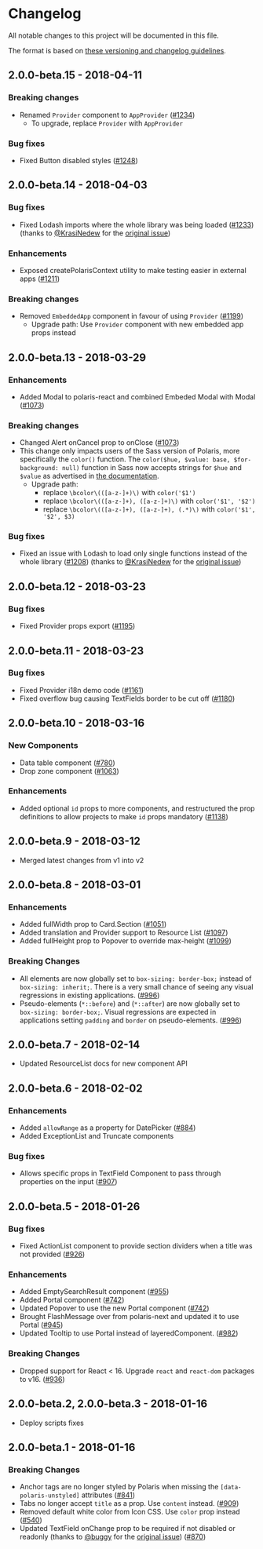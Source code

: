 # Changelog

All notable changes to this project will be documented in this file.

The format is based on [these versioning and changelog guidelines][changelog-guidelines].

<!-- ## Unreleased -->

## 2.0.0-beta.15 - 2018-04-11

### Breaking changes

* Renamed `Provider` component to `AppProvider` ([#1234](https://github.com/Shopify/polaris-react/pull/1234))
  * To upgrade, replace `Provider` with `AppProvider`

### Bug fixes

* Fixed Button disabled styles ([#1248](https://github.com/Shopify/polaris-react/pull/1248))

## 2.0.0-beta.14 - 2018-04-03

### Bug fixes

* Fixed Lodash imports where the whole library was being loaded ([#1233](https://github.com/Shopify/polaris-react/pull/1233)) (thanks to [@KrasiNedew](https://github.com/KrasiNedew) for the [original issue](https://github.com/Shopify/polaris/issues/289))

### Enhancements

* Exposed createPolarisContext utility to make testing easier in external apps ([#1211](https://github.com/Shopify/polaris-react/pull/1211))

### Breaking changes

* Removed `EmbeddedApp` component in favour of using `Provider` ([#1199](https://github.com/Shopify/polaris-react/pull/1199))
  * Upgrade path: Use `Provider` component with new embedded app props instead

## 2.0.0-beta.13 - 2018-03-29

### Enhancements

* Added Modal to polaris-react and combined Embeded Modal with Modal ([#1073](https://github.com/Shopify/polaris-react/pull/1073))

### Breaking changes

* Changed Alert onCancel prop to onClose ([#1073](https://github.com/Shopify/polaris-react/pull/1073))
* This change only impacts users of the Sass version of Polaris, more specifically the `color()` function.
  The `color($hue, $value: base, $for-background: null)` function in Sass now accepts strings for `$hue` and `$value` as advertised in [the documentation](https://polaris.shopify.com/sassdoc/#undefined-function-color).
  * Upgrade path:
    * replace `\bcolor\(([a-z-]+)\)` with `color('$1')`
    * replace `\bcolor\(([a-z-]+), ([a-z-]+)\)` with `color('$1', '$2')`
    * replace `\bcolor\(([a-z-]+), ([a-z-]+), (.*)\)` with `color('$1', '$2', $3)`

### Bug fixes

* Fixed an issue with Lodash to load only single functions instead of the whole library ([#1208](https://github.com/Shopify/polaris-react/pull/1208)) (thanks to [@KrasiNedew](https://github.com/KrasiNedew) for the [original issue](https://github.com/Shopify/polaris/issues/283))

## 2.0.0-beta.12 - 2018-03-23

### Bug fixes

* Fixed Provider props export ([#1195](https://github.com/Shopify/polaris-react/pull/1195))

## 2.0.0-beta.11 - 2018-03-23

### Bug fixes

* Fixed Provider i18n demo code ([#1161](https://github.com/Shopify/polaris-react/pull/1161))
* Fixed overflow bug causing TextFields border to be cut off ([#1180](https://github.com/Shopify/polaris-react/pull/1180))

## 2.0.0-beta.10 - 2018-03-16

### New Components

* Data table component ([#780](https://github.com/Shopify/polaris-react/pull/780))
* Drop zone component ([#1063](https://github.com/Shopify/polaris-react/pull/1063))

### Enhancements

* Added optional `id` props to more components, and restructured the prop definitions to allow projects to make `id` props mandatory ([#1138](https://github.com/Shopify/polaris-react/pull/1138))

## 2.0.0-beta.9 - 2018-03-12

* Merged latest changes from v1 into v2

## 2.0.0-beta.8 - 2018-03-01

### Enhancements

* Added fullWidth prop to Card.Section ([#1051](https://github.com/Shopify/polaris-react/pull/1051))
* Added translation and Provider support to Resource List ([#1097](https://github.com/Shopify/polaris-react/pull/1097))
* Added fullHeight prop to Popover to override max-height ([#1099](https://github.com/Shopify/polaris-react/pull/1099))

### Breaking Changes

* All elements are now globally set to `box-sizing: border-box;` instead of `box-sizing: inherit;`. There is a very small chance of seeing any visual regressions in existing applications. ([#996](https://github.com/Shopify/polaris-react/pull/996))
* Pseudo-elements (`*::before`) and (`*::after`) are now globally set to `box-sizing: border-box;`. Visual regressions are expected in applications setting `padding` and `border` on pseudo-elements. ([#996](https://github.com/Shopify/polaris-react/pull/996))

## 2.0.0-beta.7 - 2018-02-14

* Updated ResourceList docs for new component API

## 2.0.0-beta.6 - 2018-02-02

### Enhancements

* Added `allowRange` as a property for DatePicker ([#884](https://github.com/Shopify/polaris-react/pull/884))
* Added ExceptionList and Truncate components

### Bug fixes

* Allows specific props in TextField Component to pass through properties on the input ([#907](https://github.com/Shopify/polaris-react/pull/907))

## 2.0.0-beta.5 - 2018-01-26

### Bug fixes

* Fixed ActionList component to provide section dividers when a title was not provided ([#926](https://github.com/Shopify/polaris-react/pull/926))

### Enhancements

* Added EmptySearchResult component ([#955](https://github.com/Shopify/polaris-react/pull/955))
* Added Portal component ([#742](https://github.com/Shopify/polaris-react/pull/742))
* Updated Popover to use the new Portal component ([#742](https://github.com/Shopify/polaris-react/pull/742))
* Brought FlashMessage over from polaris-next and updated it to use Portal ([#945](https://github.com/Shopify/polaris-react/pull/945))
* Updated Tooltip to use Portal instead of layeredComponent. ([#982](https://github.com/Shopify/polaris-react/pull/982))

### Breaking Changes

* Dropped support for React < 16. Upgrade `react` and `react-dom` packages to v16. ([#936](https://github.com/shopify/polaris-react/pull/936))

## 2.0.0-beta.2, 2.0.0-beta.3 - 2018-01-16

* Deploy scripts fixes

## 2.0.0-beta.1 - 2018-01-16

### Breaking Changes

* Anchor tags are no longer styled by Polaris when missing the `[data-polaris-unstyled]` attributes ([#841](https://github.com/shopify/polaris-react/pull/841))
* Tabs no longer accept `title` as a prop. Use `content` instead. ([#909](https://github.com/Shopify/polaris-react/pull/909))
* Removed default white color from Icon CSS. Use `color` prop instead ([#540](https://github.com/Shopify/polaris-react/pull/540))
* Updated TextField onChange prop to be required if not disabled or readonly (thanks to [@buggy](https://github.com/buggy) for the [original issue](https://github.com/Shopify/polaris/issues/82)) ([#870](https://github.com/Shopify/polaris-react/pull/870))

[changelog-guidelines]: https://github.com/Shopify/polaris/blob/master/documentation/Versioning%20and%20changelog.md
